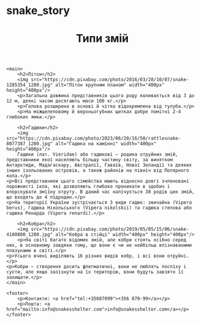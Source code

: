 # snake_story
<html>
<head>
    <meta charset="UTF-8">
    <title>Типи змій</title>
</head>

<body>
    <header>
        <h1>Типи змій</h1>
    </header>

    <main>
        <h2>Пітон</h2>
        <img src="https://cdn.pixabay.com/photo/2016/03/28/10/07/snake-1285354_1280.jpg" alt="Пітон крупним планом" width="400px" height="400px"/>
        <p>Загальна довжина представників цього роду коливається від 3 до 12 м, деякі часом досягають маси 100 кг.</p>
        <p>Голова розширена в основі й чітко відокремлена від тулуба.</p>
        <p>На міжщелеповому й верхньогубних щитках добре помітні 2-4 глибоких ямки.</p>

        <h2>Гадюки</h2>
        <img src="https://cdn.pixabay.com/photo/2023/06/20/16/50/rattlesnake-8077387_1280.jpg" alt="Гадюка на камінні" width="400px" height="400px"/>
        Гадюки (лат. Vieridae) або гадюкові – родина отруйних змій, представники якої населяють більшу частину світу, за винятком Антарктиди, Мадагаскару, Австралії, Гаваїв, Нової Зеландії та деяких інших ізольованих островів, а також районів на північ від Полярного кола.</p>
    <p>Всі представники цього сімейства мають відносно довгі зчленовані порожнисті ікла, які дозволяють глибоко проникати в здобич і впорскувати зміїну отруту. В даний час налічується 38 родів цих змій, що входять до 4 підродин.</p>
    <p>На території України зустрічається 3 види гадюк: звичайна (Vipera berus), гадюка Нікольського (Vipera nikolskii) та гадюка степова або гадюка Ренарда (Vipera renardi).</p>

        <h2>Кобра</h2>
        <img src="https://cdn.pixabay.com/photo/2019/05/05/15/06/snake-4180800_1280.jpg" alt="Кобра в стійці" width="400px" height="400px"/>
        <p>На світі багато відомих змій, але кобри стоять осібно серед них, в основному завдяки тому, що вони є чи не найбільш впізнаваними плазунами в світі.</p>
    <p>Усього вчені виділяють 16 різних видів кобр, і всі вони отруйні.</p>
    <p>Кобри — створення досить флегматичні, вони не люблять поспіху і суєти, але якщо зазіхнути на їх територію, вони будуть завзято її захищати.</p>
    </main>

    <footer>
        <p>Контакти: <a href="tel:+35687099">+356 870-99</a></p>
        <p>Пошта: <a href="mailto:info@snakesshelter.com">info@snakesshelter.com</a></p>
    </footer>
</body>
</html>
